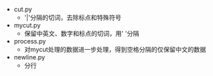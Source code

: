 * cut.py
  * '|'分隔的切词，去除标点和特殊符号
* mycut.py
  * 保留中英文、数字和标点的切词，用' '分隔
* process.py
  * 对mycut处理的数据进一步处理，得到空格分隔的仅保留中文的数据
* newline.py
  * 分行

